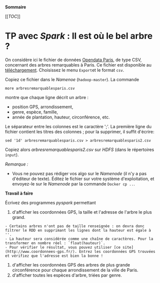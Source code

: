 **Sommaire**

[[_TOC_]]

# TP avec _Spark_ : Il est où le bel arbre ?

On considère ici le fichier de données [Opendata Paris](http://opendata.paris.fr), de type CSV, concernant des arbres remarquables à Paris. Ce fichier est disponible au [téléchargement](https://opendata.paris.fr/explore/dataset/arbresremarquablesparis/information/). Choisissez le menu `Export`et le format `csv`.

Copiez ce fichier dans le _Namenoe_ (`hadoop-master`). La commande 
```shell
more arbresremarquablesparis.csv
```
montre que chaque ligne décrit un arbre : 

  - position GPS, arrondissement, 
  - genre, espèce, famille, 
  - année de plantation, hauteur, circonférence, etc. 

Le séparateur entre les colonnes est le caractère ';'. La première ligne du fichier contient les titres des colonnes ; pour la supprimer, il suffit d'écrire:
```shell
sed '1d' arbresremarquablesparis.csv > arbresremarquablesparis2.csv 
```
Copiez alors _arbresremarquablesparis2.csv_ sur _HDFS_ (dans le répertoires `input`).


*Remarque :* 

  - Vous ne pouvez pas rédiger vos algo sur le _Namenode_ (il n'y a pas d'éditeur de texte). Éditez le fichier sur votre système d'exploitation, et envoyez-le sur le _Namenode_ par la commande `Docker cp ..`.


**Travail à faire** 

Écrivez des programmes _pyspark_ permettant 

  1. d'afficher les coordonnées GPS, la taille et l'adresse de l'arbre le plus grand.

    - Certains arbres n'ont pas de taille renseignée : on devra donc filtrer le RDD en supprimant les lignes dont la hauteur est égale à ''.       
    - La hauteur sera considérée comme une chaîne de caractères. Pour la transformer en nombre réel : `float(hauteur)`.     
    - Pour vérifier le résultat, vous pouvez utiliser [ce site](http://www.coordonnees-gps.fr/). Entrez les coordonnées GPS trouvées et vérifiez que l'adresse est bien la bonne !

  1. d'afficher les coordonnées GPS des arbres de plus grande circonférence pour chaque arrondissement de la ville de Paris.
  1. d'afficher toutes les espèces d'arbre, triées par genre. 